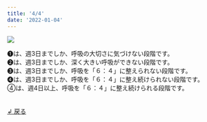 ```yaml
---
title: '4/4'
date: '2022-01-04'
---
```

![](/images/a_05.jpg)

➊は、週3日までしか、呼吸の大切さに気づけない段階です。  
➋は、週3日までしか、深く大きい呼吸ができない段階です。  
➌は、週3日までしか、呼吸を「６：４」に整えられない段階です。  
➍は、週3日までしか、呼吸を「６：４」に整え続けられない段階です。  
④は、週4日以上、呼吸を「６：４」に整え続けられる段階です。

　  
[ ↲ 戻る ](https://01234567890.thebase.in/about)
